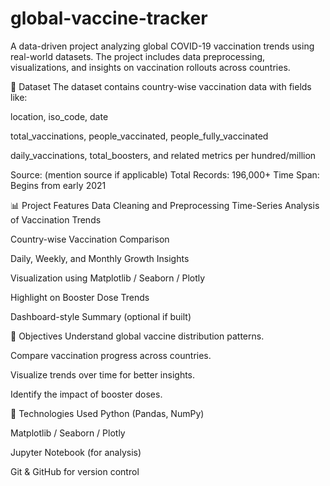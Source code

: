 # global-vaccine-tracker
A data-driven project analyzing global COVID-19 vaccination trends using real-world datasets. The project includes data preprocessing, visualizations, and insights on vaccination rollouts across countries.

📁 Dataset
The dataset contains country-wise vaccination data with fields like:

location, iso_code, date

total_vaccinations, people_vaccinated, people_fully_vaccinated

daily_vaccinations, total_boosters, and related metrics per hundred/million

Source: (mention source if applicable)
Total Records: 196,000+
Time Span: Begins from early 2021

📊 Project Features
Data Cleaning and Preprocessing
Time-Series Analysis of Vaccination Trends

Country-wise Vaccination Comparison

Daily, Weekly, and Monthly Growth Insights

Visualization using Matplotlib / Seaborn / Plotly

Highlight on Booster Dose Trends

Dashboard-style Summary (optional if built)


📌 Objectives
Understand global vaccine distribution patterns.

Compare vaccination progress across countries.

Visualize trends over time for better insights.

Identify the impact of booster doses.

🚀 Technologies Used
Python (Pandas, NumPy)

Matplotlib / Seaborn / Plotly

Jupyter Notebook (for analysis)

Git & GitHub for version control


